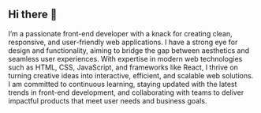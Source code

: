 ## Hi there 👋

I’m a passionate front-end developer with a knack for creating clean, responsive, and user-friendly web applications. I have a strong eye for design and functionality, aiming to bridge the gap between aesthetics and seamless user experiences. With expertise in modern web technologies such as HTML, CSS, JavaScript, and frameworks like React, I thrive on turning creative ideas into interactive, efficient, and scalable web solutions. I am committed to continuous learning, staying updated with the latest trends in front-end development, and collaborating with teams to deliver impactful products that meet user needs and business goals.
